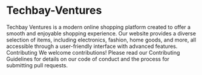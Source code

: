# Techbay-Ventures
Techbay Ventures is a modern online shopping platform created to offer a smooth and enjoyable shopping experience. Our website provides a diverse selection of items, including electronics, fashion, home goods, and more, all accessible through a user-friendly interface with advanced features.
<h>Contributing</h>
We welcome contributions! Please read our Contributing Guidelines for details on our code of conduct and the process for submitting pull requests.
